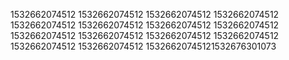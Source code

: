 1532662074512
1532662074512
1532662074512
1532662074512
1532662074512
1532662074512
1532662074512
1532662074512
1532662074512
1532662074512
1532662074512
1532662074512
1532662074512
1532662074512
15326620745121532676301073